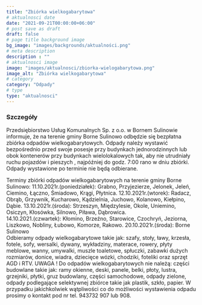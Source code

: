 ```yaml
---
title: "Zbiórka wielkogabarytowa"
# aktualnosci date
date: "2021-09-21T00:00:00+06:00"
# post save as draft
draft: false
# page title background image
bg_image: "images/backgrounds/aktualności.png"
# meta description
description : ""
# aktualnosci image
image: "images/aktualnosci/zbiorka-wielogabarytowa.png"
image_alt: "Zbiórka wielkogabarytowa"
# category
category: "Odpady"
# type
type: "aktualnosci"
---
```


### Szczegóły

                    
Przedsiębiorstwo Usług Komunalnych Sp. z o.o. w Bornem Sulinowie informuje, że na terenie gminy Borne Sulinowo odbędzie się bezpłatna zbiórka odpadów wielkogabarytowych. 
Odpady należy wystawić bezpośrednio przed swoje posesje przy budynkach jednorodzinnych lub obok kontenerów przy budynkach wielolokalowych tak, aby nie utrudniały ruchu pojazdów i pieszych , najpóźniej do godz. 7:00 rano w dniu zbiórki. 					                  
Odpady wystawione po terminie nie będą odbierane. 

Terminy zbiórki odpadów wielkogabarytowych na terenie gminy Borne Sulinowo:
11.10.2021r.(poniedziałek): Grabno, Przyjezierze, Jelonek, Jeleń, Ciemino, Łączno, Śmiadowo, Krągi, Płytnica.
12.10.2021r.(wtorek): Radacz, Obrąb, Grzywnik, Kucharowo,  Kądzielnia, Juchowo, Kolanowo, Kiełpino, Dąbie.
13.10.2021r.(środa):  Strzeszyn, Międzylesie, Okole, Uniemino, Osiczyn, Kłosówka, Silnowo, Piława, Dąbrowica.						
14.10.2021.(czwartek): Kłomino, Brzeźno, Starowice, Czochryń, Jeziorna, Liszkowo, Nobliny, Łubowo, Komorze, Rakowo.	
20.10.2021r.(środa): Borne Sulinowo							
Odbieramy odpady wielkogabarytowe takie jak:
szafy, stoły, ławy, krzesła, fotele, sofy, wersalki, dywany, wykładziny, materace, rowery,  płyty meblowe, wanny, umywalki, muszle toaletowe, spłuczki, zabawki dużych rozmiarów, donice, wiadra, dziecięce wózki, chodziki, foteliki oraz sprzęt AGD i RTV. 
UWAGA ! Do odpadów wielkogabarytowych nie należą: 
części budowlane takie jak: ramy okienne, deski, panele, belki, płoty, lustra, grzejniki, płytki, gruz budowlany, części samochodowe, odpady zielone, odpady podlegające selektywnej zbiórce takie jak plastik, szkło, papier.
W przypadku jakichkolwiek wątpliwości co do możliwości wystawienia odpadu prosimy o kontakt pod nr tel. 943732 907 lub 908.

